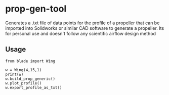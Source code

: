 # prop-gen-tool
Generates a .txt file of data points for the profile of a propeller that can be imported into Solidworks or similar CAD software to generate a propeller. Its for personal use and doesn't follow any scientific airflow design method

## Usage

```
from blade import Wing

w = Wing(4,15,1)
print(w)
w.build_prop_generic()
w.plot_profile()
w.export_profile_as_txt()

```



